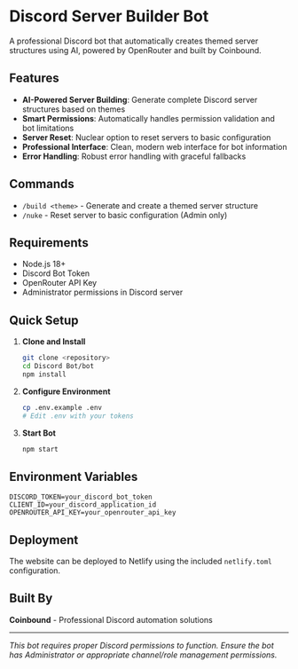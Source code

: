 # Discord Server Builder Bot

A professional Discord bot that automatically creates themed server structures using AI, powered by OpenRouter and built by Coinbound.

## Features

- **AI-Powered Server Building**: Generate complete Discord server structures based on themes
- **Smart Permissions**: Automatically handles permission validation and bot limitations  
- **Server Reset**: Nuclear option to reset servers to basic configuration
- **Professional Interface**: Clean, modern web interface for bot information
- **Error Handling**: Robust error handling with graceful fallbacks

## Commands

- `/build <theme>` - Generate and create a themed server structure
- `/nuke` - Reset server to basic configuration (Admin only)

## Requirements

- Node.js 18+
- Discord Bot Token
- OpenRouter API Key
- Administrator permissions in Discord server

## Quick Setup

1. **Clone and Install**
   ```bash
   git clone <repository>
   cd Discord Bot/bot
   npm install
   ```

2. **Configure Environment**
   ```bash
   cp .env.example .env
   # Edit .env with your tokens
   ```

3. **Start Bot**
   ```bash
   npm start
   ```

## Environment Variables

```env
DISCORD_TOKEN=your_discord_bot_token
CLIENT_ID=your_discord_application_id
OPENROUTER_API_KEY=your_openrouter_api_key
```

## Deployment

The website can be deployed to Netlify using the included `netlify.toml` configuration.

## Built By

**Coinbound** - Professional Discord automation solutions

---

*This bot requires proper Discord permissions to function. Ensure the bot has Administrator or appropriate channel/role management permissions.*

